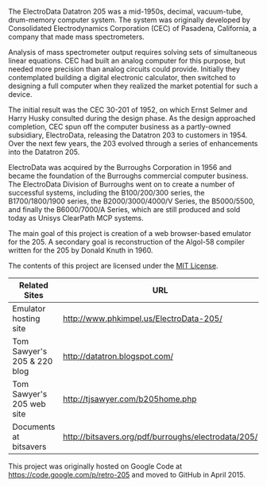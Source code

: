 The ElectroData Datatron 205 was a mid-1950s, decimal, vacuum-tube, drum-memory computer system. The system was originally developed by Consolidated Electrodynamics Corporation (CEC) of Pasadena, California, a company that made mass spectrometers.

Analysis of mass spectrometer output requires solving sets of simultaneous linear equations. CEC had built an analog computer for this purpose, but needed more precision than analog circuits could provide. Initially they contemplated building a digital electronic calculator, then switched to designing a full computer when they realized the market potential for such a device.

The initial result was the CEC 30-201 of 1952, on which Ernst Selmer and Harry Husky consulted during the design phase. As the design approached completion, CEC spun off the computer business as a partly-owned subsidiary, ElectroData, releasing the Datatron 203 to customers in 1954. Over the next few years, the 203 evolved through a series of enhancements into the Datatron 205.

ElectroData was acquired by the Burroughs Corporation in 1956 and became the foundation of the Burroughs commercial computer business. The ElectroData Division of Burroughs went on to create a number of successful systems, including the B100/200/300 series, the B1700/1800/1900 series, the B2000/3000/4000/V Series, the B5000/5500, and finally the B6000/7000/A Series, which are still produced and sold today as Unisys ClearPath MCP systems.

The main goal of this project is creation of a web browser-based emulator for the 205. A secondary goal is reconstruction of the Algol-58 compiler written for the 205 by Donald Knuth in 1960.

The contents of this project are licensed under the [MIT License](http://www.opensource.org/licenses/mit-license.php).

| Related Sites | URL |
| ------------- | ----- |
| Emulator hosting site | http://www.phkimpel.us/ElectroData-205/ |
| Tom Sawyer's 205 & 220 blog | http://datatron.blogspot.com/ |
| Tom Sawyer's 205 web site | http://tjsawyer.com/b205home.php |
| Documents at bitsavers | http://bitsavers.org/pdf/burroughs/electrodata/205/ |


This project was originally hosted on Google Code at https://code.google.com/p/retro-205 and moved to GitHub in April 2015.
